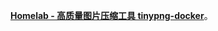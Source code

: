 [**Homelab - 高质量图片压缩工具 tinypng-docker**](https://wiki-power.com/Homelab-%E9%AB%98%E8%B4%A8%E9%87%8F%E5%9B%BE%E7%89%87%E5%8E%8B%E7%BC%A9%E5%B7%A5%E5%85%B7tinypng-docker/)。
